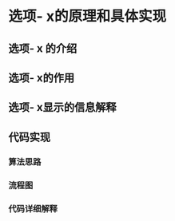 # 选项- x的原理和具体实现



## 选项- x 的介绍





## 选项- x的作用





## 选项- x显示的信息解释





## 代码实现

### 算法思路



### 流程图



### 代码详细解释